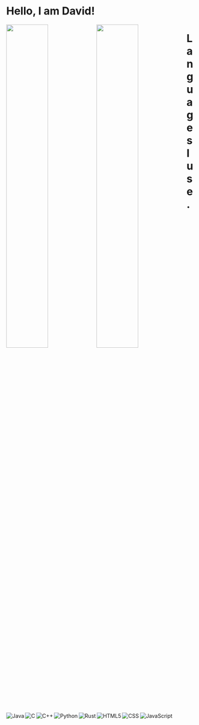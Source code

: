 # Hello, I am David!

<img align="left" width="47%" src="https://github-readme-stats.vercel.app/api?username=David-WilliamsGIT&show_icons=true&theme=radical" />

<img align="left" width="47%" src="https://github-readme-stats.vercel.app/api/top-langs/?username=David-WilliamsGIT&layout=compact)](https://github.com/David-WilliamsGIT/github-readme-stats" />

# Languages I use.

<img align="left" alt="Java" src="https://img.shields.io/badge/java-%23ED8B00.svg?style=for-the-badge&logo=java&logoColor=white" />

<img align="left" alt="C" src="https://img.shields.io/badge/c-%2300599C.svg?style=for-the-badge&logo=c&logoColor=white" />

<img align="left" alt="C++" src="https://img.shields.io/badge/c++-%2300599C.svg?style=for-the-badge&logo=c%2B%2B&logoColor=white" />

<img align="left" alt="Python" src="[https://img.shields.io/badge/r-%23276DC3.svg?style=for-the-badge&logo=r&logoColor=white](https://img.shields.io/badge/python-3670A0?style=for-the-badge&logo=python&logoColor=ffdd54)" />

<img align="left" alt="Rust" src="https://img.shields.io/badge/rust-%23000000.svg?style=for-the-badge&logo=rust&logoColor=white" />

<img align="left" alt="HTML5" src="https://img.shields.io/badge/html5-%23E34F26.svg?style=for-the-badge&logo=html5&logoColor=white" />

<img align="left" alt="CSS" src="https://img.shields.io/badge/css3-%231572B6.svg?style=for-the-badge&logo=css3&logoColor=white" />

<img align="left" alt="JavaScript" src="https://img.shields.io/badge/javascript-%23323330.svg?style=for-the-badge&logo=javascript&logoColor=%23F7DF1E" />

